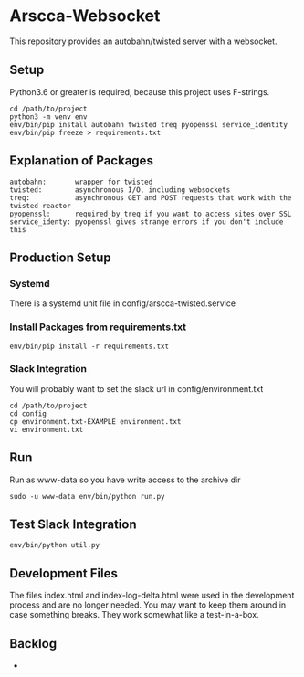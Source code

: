 Arscca-Websocket
================

This repository provides an autobahn/twisted server with a websocket.

Setup
-----

Python3.6 or greater is required, because this project uses F-strings.

    cd /path/to/project
    python3 -m venv env
    env/bin/pip install autobahn twisted treq pyopenssl service_identity
    env/bin/pip freeze > requirements.txt


Explanation of Packages
-----------------------

    autobahn:       wrapper for twisted
    twisted:        asynchronous I/O, including websockets
    treq:           asynchronous GET and POST requests that work with the twisted reactor
    pyopenssl:      required by treq if you want to access sites over SSL
    service_identy: pyopenssl gives strange errors if you don't include this



Production Setup
----------------


### Systemd

There is a systemd unit file in config/arscca-twisted.service


### Install Packages from requirements.txt

    env/bin/pip install -r requirements.txt


### Slack Integration

You will probably want to set the slack url in config/environment.txt

    cd /path/to/project
    cd config
    cp environment.txt-EXAMPLE environment.txt
    vi environment.txt


Run
---

Run as www-data so you have write access to the archive dir

    sudo -u www-data env/bin/python run.py



Test Slack Integration
----------------------

    env/bin/python util.py



Development Files
-----------------

The files index.html and index-log-delta.html were used in the development process
and are no longer needed. You may want to keep them around in case something breaks.
They work somewhat like a test-in-a-box.


Backlog
-------

  -
